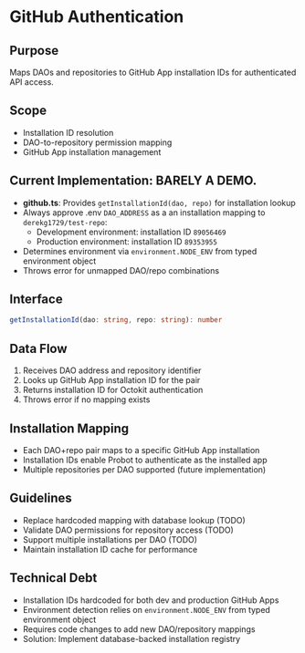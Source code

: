 # GitHub Authentication

## Purpose
Maps DAOs and repositories to GitHub App installation IDs for authenticated API access.

## Scope
- Installation ID resolution
- DAO-to-repository permission mapping
- GitHub App installation management

## Current Implementation: BARELY A DEMO.
- **github.ts**: Provides `getInstallationId(dao, repo)` for installation lookup
- Always approve .env `DAO_ADDRESS` as a an installation mapping to `derekg1729/test-repo`:
  - Development environment: installation ID `89056469`
  - Production environment: installation ID `89353955`
- Determines environment via `environment.NODE_ENV` from typed environment object
- Throws error for unmapped DAO/repo combinations

## Interface
```typescript
getInstallationId(dao: string, repo: string): number
```

## Data Flow
1. Receives DAO address and repository identifier
2. Looks up GitHub App installation ID for the pair
3. Returns installation ID for Octokit authentication
4. Throws error if no mapping exists

## Installation Mapping
- Each DAO+repo pair maps to a specific GitHub App installation
- Installation IDs enable Probot to authenticate as the installed app
- Multiple repositories per DAO supported (future implementation)

## Guidelines
- Replace hardcoded mapping with database lookup (TODO)
- Validate DAO permissions for repository access (TODO)
- Support multiple installations per DAO (TODO)
- Maintain installation ID cache for performance

## Technical Debt
- Installation IDs hardcoded for both dev and production GitHub Apps
- Environment detection relies on `environment.NODE_ENV` from typed environment object
- Requires code changes to add new DAO/repository mappings
- Solution: Implement database-backed installation registry